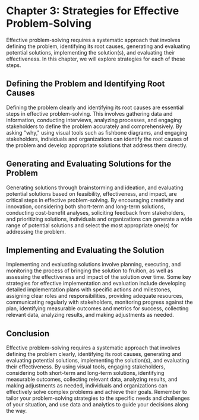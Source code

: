 Chapter 3: Strategies for Effective Problem-Solving
===================================================

Effective problem-solving requires a systematic approach that involves defining the problem, identifying its root causes, generating and evaluating potential solutions, implementing the solution(s), and evaluating their effectiveness. In this chapter, we will explore strategies for each of these steps.

Defining the Problem and Identifying Root Causes
------------------------------------------------

Defining the problem clearly and identifying its root causes are essential steps in effective problem-solving. This involves gathering data and information, conducting interviews, analyzing processes, and engaging stakeholders to define the problem accurately and comprehensively. By asking "why," using visual tools such as fishbone diagrams, and engaging stakeholders, individuals and organizations can identify the root causes of the problem and develop appropriate solutions that address them directly.

Generating and Evaluating Solutions for the Problem
---------------------------------------------------

Generating solutions through brainstorming and ideation, and evaluating potential solutions based on feasibility, effectiveness, and impact, are critical steps in effective problem-solving. By encouraging creativity and innovation, considering both short-term and long-term solutions, conducting cost-benefit analyses, soliciting feedback from stakeholders, and prioritizing solutions, individuals and organizations can generate a wide range of potential solutions and select the most appropriate one(s) for addressing the problem.

Implementing and Evaluating the Solution
----------------------------------------

Implementing and evaluating solutions involve planning, executing, and monitoring the process of bringing the solution to fruition, as well as assessing the effectiveness and impact of the solution over time. Some key strategies for effective implementation and evaluation include developing detailed implementation plans with specific actions and milestones, assigning clear roles and responsibilities, providing adequate resources, communicating regularly with stakeholders, monitoring progress against the plan, identifying measurable outcomes and metrics for success, collecting relevant data, analyzing results, and making adjustments as needed.

Conclusion
----------

Effective problem-solving requires a systematic approach that involves defining the problem clearly, identifying its root causes, generating and evaluating potential solutions, implementing the solution(s), and evaluating their effectiveness. By using visual tools, engaging stakeholders, considering both short-term and long-term solutions, identifying measurable outcomes, collecting relevant data, analyzing results, and making adjustments as needed, individuals and organizations can effectively solve complex problems and achieve their goals. Remember to tailor your problem-solving strategies to the specific needs and challenges of your situation, and use data and analytics to guide your decisions along the way.
